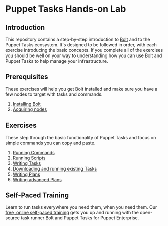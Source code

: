 # Puppet Tasks Hands-on Lab

## Introduction

This repository contains a step-by-step introduction to [Bolt](https://github.com/puppetlabs/bolt) and to the Puppet Tasks ecosystem. It's designed to be followed in order, with each exercise introducing the basic concepts. If you complete all of the exercises you should be well on your way to understanding how you can use Bolt and Puppet Tasks to help manage your infrastructure.  

## Prerequisites

These exercises will help you get Bolt installed and make sure you have a few nodes to target with tasks and commands. 

1. [Installing Bolt](1-installing-bolt)
1. [Acquiring nodes](2-acquiring-nodes)

## Exercises

These step through the basic functionality of Puppet Tasks and focus on simple commands you can copy and paste.

1. [Running Commands](3-running-commands)
1. [Running Scripts](4-running-scripts)
1. [Writing Tasks](5-writing-tasks)
1. [Downloading and running existing Tasks](6-downloading-and-running-existing-tasks)
1. [Writing Plans](7-writing-plans)
1. [Writing advanced Plans](8-writing-advanced-plans)

## Self-Paced Training

Learn to run tasks everywhere you need them, when you need them. Our [free, online self-paced training](https://learn.puppet.com/course/puppet-orchestration-bolt-and-tasks) gets you up and running with the open-source task runner Bolt and Puppet Tasks for Puppet Enterprise.
